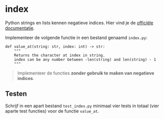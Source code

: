 # index

Python strings en lists kennen negatieve indices. Hier vind je de [officiële documentatie](https://docs.python.org/3/faq/programming.html#what-s-a-negative-index).

Implementeer de volgende functie in een bestand genaamd `index.py`:

    def value_at(string: str, index: int) -> str:
        """
        Returns the character at index in string.
        index can be any number between -len(string) and len(string) - 1
        """

> Implementeer de functies **zonder gebruik te maken van negatieve indices**.


## Testen

Schrijf in een apart bestand `test_index.py` minimaal vier tests in totaal (vier aparte test functies) voor de functie `value_at`.
